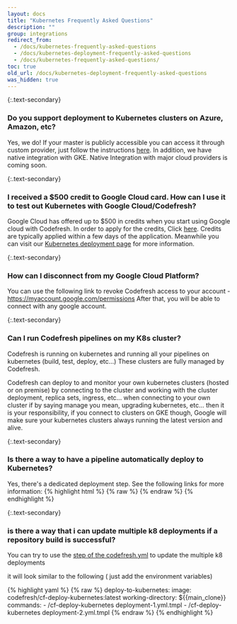 ```yaml
---
layout: docs
title: "Kubernetes Frequently Asked Questions"
description: ""
group: integrations
redirect_from:
  - /docs/kubernetes-frequently-asked-questions
  - /docs/kubernetes-deployment-frequently-asked-questions
  - /docs/kubernetes-frequently-asked-questions/
toc: true
old_url: /docs/kubernetes-deployment-frequently-asked-questions
was_hidden: true
---
```

{:.text-secondary}
### Do you support deployment to Kubernetes clusters on Azure, Amazon, etc?

Yes, we do! If your master is publicly accessible you can access it through custom provider, just follow the instructions [here](https://docs.codefresh.io/docs/adding-non-gke-kubernetes-cluster).
In addition, we have native integration with GKE. 
Native Integration with major cloud providers is coming soon.

{:.text-secondary}
### I received a $500 credit to Google Cloud card. How can I use it to test out Kubernetes with Google Cloud/Codefresh?

Google Cloud has offered up to $500 in credits when you start using Google cloud with Codefresh.
In order to apply for the credits, Click [here](https://cloud.google.com/partners/partnercredit/?PCN=a0n6000000650VYAAY#contact-form). Credits are typically applied within a few days of the application. 
Meanwhile you can visit our [Kubernetes deployment page](https://codefresh.io/kubernetes-deploy/) for more information.

{:.text-secondary}
### How can I disconnect from my Google Cloud Platform? 

You can use the following link to revoke Codefresh access to your account - 
https://myaccount.google.com/permissions
After that, you will be able to connect with any google account.

{:.text-secondary}
### Can I run Codefresh pipelines on my K8s cluster?

Codefresh is running on kubernetes and running all your pipelines on kubernetes (build, test, deploy, etc...) These clusters are fully managed by Codefresh.

Codefresh can deploy to and monitor your own kubernetes clusters (hosted or on premise) by connecting to the cluster and working with the cluster deployment, replica sets, ingress, etc...  when connecting to your own cluster if by saying manage you mean, upgrading kubernetes, etc... then it is your responsibility, if you connect to clusters on GKE though, Google will make sure your kubernetes clusters always running the latest version and alive.

{:.text-secondary}
### Is there a way to have a pipeline automatically deploy to Kubernetes?

Yes, there's a dedicated deployment step. See the following links for more information:
{% highlight html %}
{% raw %}
<deployment step>
<yaml step>
{% endraw %}
{% endhighlight %}

{:.text-secondary}
### is there a way that i can update multiple k8 deployments if a repository build is successful?

You can try to use the [step of the codefresh.yml](https://docs.codefresh.io/v1.0/docs/kubernetes#section-deploy-to-gke-from-codefresh-pipeline) to update the multiple k8 deployments

it will look similar to the following ( just add the environment variables)

{% highlight yaml %}
{% raw %}
  deploy-to-kubernetes:
    image: codefresh/cf-deploy-kubernetes:latest
    working-directory: ${{main_clone}}
    commands:
      - /cf-deploy-kubernetes deployment-1.yml.tmpl
      - /cf-deploy-kubernetes deployment-2.yml.tmpl
{% endraw %}
{% endhighlight %}

